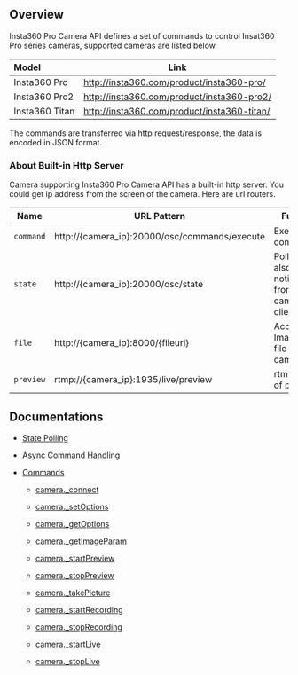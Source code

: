 ## Overview

Insta360 Pro Camera API defines a set of commands to control Insat360 Pro series cameras, supported cameras are listed below.

| Model          | Link                                        |
| :------------- | ------------------------------------------- |
| Insta360 Pro   | http://insta360.com/product/insta360-pro/   |
| Insta360 Pro2  | http://insta360.com/product/insta360-pro2/  |
| Insta360 Titan | http://insta360.com/product/insta360-titan/ |

The commands are transferred via http request/response, the data is encoded in JSON format.

### About Built-in Http Server

Camera supporting Insta360 Pro Camera API has a built-in http server.  You could get ip address from the screen of the camera. Here are url routers. 

| Name | URL Pattern                                   | Function                                                |
| --------------------------------------------- | ------------------------------------------------------- | --------------------------------------------- |
| `command` | http://{camera_ip}:20000/osc/commands/execute | Execute commands                                       |
| `state` | http://{camera_ip}:20000/osc/state            | Poll state, also for notification from camera to client |
| `file` | http://{camera_ip}:8000/{fileuri} | Access Image/Video file from camera |
| `preview` | rtmp://{camera_ip}:1935/live/preview | rtmp stream of preview |



## Documentations

+ [State Polling](state_polling.md)

+ [Async Command Handling](async_command_handling.md) 

+ [Commands](commands/overview.md)

  + [camera._connect](commands/connect_cmd.md)

  + [camera._setOptions](commands/set_options_cmd.md)

  + [camera._getOptions](commands/get_options_cmd.md)

  + [camera._getImageParam](commands/get_image_param_cmd.md)

  + [camera._startPreview](commands/start_preview_cmd.md)

  + [camera._stopPreview](commands/stop_preview_cmd.md)

  + [camera._takePicture](commands/take_picture_cmd.md)

  + [camera._startRecording](commands/start_record_cmd.md)

  + [camera._stopRecording](commands/stop_record_cmd.md)

  + [camera._startLive](commands/start_live_cmd.md)

  + [camera._stopLive](commands/stop_live_cmd.md)

    